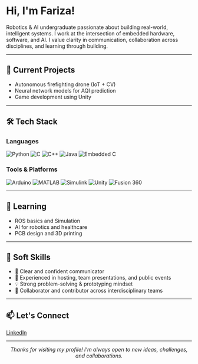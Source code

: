 # Hi, I'm Fariza!

Robotics & AI undergraduate passionate about building real-world, intelligent systems. I work at the intersection of embedded hardware, software, and AI. I value clarity in communication, collaboration across disciplines, and learning through building.

---

## 🔧 Current Projects
- Autonomous firefighting drone (IoT + CV)
- Neural network models for AQI prediction
- Game development using Unity

---

## 🛠️ Tech Stack

### Languages
![Python](https://img.shields.io/badge/-Python-3776AB?logo=python&logoColor=white&style=flat)
![C](https://img.shields.io/badge/-C-00599C?logo=c&logoColor=white&style=flat)
![C++](https://img.shields.io/badge/-C++-00599C?logo=c%2B%2B&logoColor=white&style=flat)
![Java](https://img.shields.io/badge/-Java-007396?logo=java&logoColor=white&style=flat)
![Embedded C](https://img.shields.io/badge/-Embedded%20C-darkgreen?style=flat)

### Tools & Platforms
![Arduino](https://img.shields.io/badge/-Arduino-00979D?logo=arduino&logoColor=white&style=flat)
![MATLAB](https://img.shields.io/badge/-MATLAB-orange?style=flat&logo=mathworks)
![Simulink](https://img.shields.io/badge/-Simulink-lightgrey?style=flat&logo=mathworks)
![Unity](https://img.shields.io/badge/-Unity-000000?logo=unity&logoColor=white&style=flat)
![Fusion 360](https://img.shields.io/badge/-Fusion%20360-FF6D00?logo=autodesk&logoColor=white&style=flat)

---

## 🌱 Learning  
- ROS basics and Simulation
- AI for robotics and healthcare  
- PCB design and 3D printing

---

## 🧠 Soft Skills
- 🤝 Clear and confident communicator  
- 🎤 Experienced in hosting, team presentations, and public events  
- 💡 Strong problem-solving & prototyping mindset  
- 👥 Collaborator and contributor across interdisciplinary teams  

---

## 📫 Let's Connect 
[LinkedIn](https://www.linkedin.com/in/fariza-nuha-farooq)

---

<p align="center">
  <i>Thanks for visiting my profile! I'm always open to new ideas, challenges, and collaborations.</i></p>

